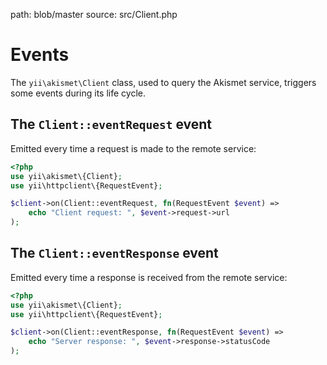path: blob/master
source: src/Client.php

# Events
The `yii\akismet\Client` class, used to query the Akismet service, triggers some events during its life cycle.

## The `Client::eventRequest` event
Emitted every time a request is made to the remote service:

```php
<?php
use yii\akismet\{Client};
use yii\httpclient\{RequestEvent};

$client->on(Client::eventRequest, fn(RequestEvent $event) =>
	echo "Client request: ", $event->request->url
);
```

## The `Client::eventResponse` event
Emitted every time a response is received from the remote service:

```php
<?php
use yii\akismet\{Client};
use yii\httpclient\{RequestEvent};

$client->on(Client::eventResponse, fn(RequestEvent $event) =>
	echo "Server response: ", $event->response->statusCode
);
```
